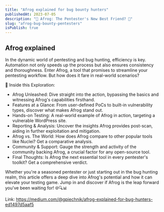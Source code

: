 ```yaml
---
title: "Afrog explained for bug bounty hunters"
publishedAt: 2023-07-05
description: "🐸 Afrog: The Pentester's New Best Friend? 🐸"
slug: "afrog-bug-bounty-pentesters"
isPublish: true
---
```


## Afrog explained

In the dynamic world of pentesting and bug hunting, efficiency is key. Automation not only speeds up the process but also ensures consistency and thoroughness. Enter Afrog, a tool that promises to streamline your pentesting workflow. But how does it fare in real-world scenarios?

📌 Inside this Exploration:

- Afrog Unleashed: Dive straight into the action, bypassing the basics and witnessing Afrog's capabilities firsthand.
- Features at a Glance: From user-defined PoCs to built-in vulnerability types, discover what makes Afrog stand out.
- Hands-on Testing: A real-world example of Afrog in action, targeting a vulnerable WordPress site.
- Reporting & Analysis: Uncover the insights Afrog provides post-scan, aiding in further exploitation and mitigation.
- Afrog vs. The World: How does Afrog compare to other popular tools like Nuclei? Get a comparative analysis.
- Community & Support: Gauge the strength and activity of the community backing Afrog, a crucial factor for any open-source tool.
- Final Thoughts: Is Afrog the next essential tool in every pentester's toolkit? Get a comprehensive verdict.

Whether you're a seasoned pentester or just starting out in the bug hunting realm, this article offers a deep dive into Afrog's potential and how it can elevate your testing game. Jump in and discover if Afrog is the leap forward you've been waiting for! 🌐🔍📊

Link: https://medium.com/@gpiechnik/afrog-explained-for-bug-hunters-ed1497d5aaf5
